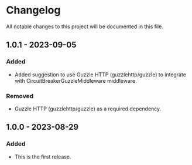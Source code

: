 # Changelog

All notable changes to this project will be documented in this file.

## 1.0.1 - 2023-09-05

### Added

- Added suggestion to use Guzzle HTTP (guzzlehttp/guzzle) to integrate with CircuitBreakerGuzzleMiddleware middleware.

### Removed

- Guzzle HTTP (guzzlehttp/guzzle) as a required dependency.

## 1.0.0 - 2023-08-29

### Added
- This is the first release.
